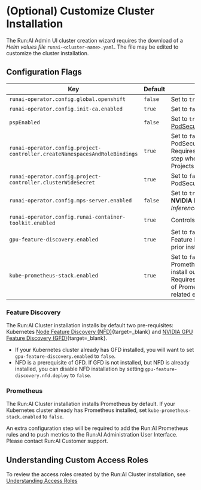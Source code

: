 # (Optional) Customize Cluster Installation

The Run:AI Admin UI cluster creation wizard requires the download of a _Helm values file_ `runai-<cluster-name>.yaml`. The file may be edited to customize the cluster installation.


## Configuration Flags

|  Key     |  Default  | Description |
|----------|----------|-------------| 
| `runai-operator.config.global.openshift` |  `false` |  Set to `true` with OpenShift  |
| `runai-operator.config.init-ca.enabled` | `true` | Set to `false` with OpenShift | 
| `pspEnabled` | `false` | Set to `true` when using [PodSecurityPolicy](https://kubernetes.io/docs/concepts/policy/pod-security-policy/){target=_blank} | 
| `runai-operator.config.project-controller.createNamespacesAndRoleBindings` | `true` | Set to `false` when using PodSecurityPolicy or OpenShift. Requires an additional manual step when creating new Run:AI Projects | 
| `runai-operator.config.project-controller.clusterWideSecret` | `true` | Set to `false` when using PodSecurityPolicy or OpenShift | 
| `runai-operator.config.mps-server.enabled` | `false` | Set to `true` to allow the use of __NVIDIA MPS__. MPS is useful with _Inference_ workloads  | 
| `runai-operator.config.runai-container-toolkit.enabled` | `true` | Controls the usage of __Fractions__.  | 
| `gpu-feature-discovery.enabled` | `true`  |  Set to `false` to not install GPU Feature Discovery (assumes a prior install outside Run:AI scope) |
| `kube-prometheus-stack.enabled` |  `true`  |  Set to `false` to not install Prometheus (assumes a prior install outside Run:AI scope). Requires additional configuration of Prometheus to add Run:AI related exporter rules |


### Feature Discovery

The Run:AI Cluster installation installs by default two pre-requisites:  Kubernetes [Node Feature Discovery (NFD)](https://github.com/kubernetes-sigs/node-feature-discovery){target=_blank} and [NVIDIA GPU Feature Discovery (GFD)](https://github.com/NVIDIA/gpu-feature-discovery){target=_blank}. 

* If your Kubernetes cluster already has GFD installed, you will want to set `gpu-feature-discovery.enabled` to `false`. 
* NFD is a prerequisite of GFD. If GFD is not installed, but NFD is already installed, you can disable NFD installation by setting `gpu-feature-discovery.nfd.deploy` to `false`. 

### Prometheus

The Run:AI Cluster installation installs Prometheus by default. If your Kubernetes cluster already has Prometheus installed, set `kube-prometheus-stack.enabled` to `false`. 

An extra configuration step will be required to add the Run:AI Prometheus rules and to push metrics to the Run:AI Administration User Interface. Please contact Run:AI Customer support. 

## Understanding Custom Access Roles

To review the access roles created by the Run:AI Cluster installation, see [Understanding Access Roles](access-roles.md)

<!-- ## Add an Ingress point

Set aside an IP address for _ingress_ access to containers (e.g. for Jupyter Notebooks, PyCharm, VisualStudio Code). See: [Allow external access to Containers](allow-external-access-to-containers.md). Note that you can access containers via _port forwarding_ without requiring an ingress point.  -->

<!-- 
## Add a Proxy

Allow outbound internet connectivity in a proxied network environment. See [Installing Run:AI with an Internet Proxy Server](proxy-server.md). -->

